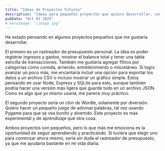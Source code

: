 ```yaml
---
title: "Ideas de Proyectos Futuros"
description: "Ideas para pequeños proyectos que quiero desarrollar, como un rastreador de presupuesto y un clon de Wordle."
pubDate: "Oct 03 2025"
# heroImage: "/image.jpg"
---
```


He estado pensando en algunos proyectos pequeños que me gustaría desarrollar.

El primero es un rastreador de presupuesto personal. La idea es poder registrar ingresos y gastos, mostrar el balance total y tener una tabla sencilla de transacciones. También me gustaría agregar filtros por categorías como comida, arriendo, entretenimiento o misceláneo. Si logro avanzar un poco más, me encantaría incluir una opción para exportar los datos a un archivo CSV o incluso mostrar un gráfico simple. Estoy pensando en usar Node, Express y SQLite para esto, aunque también podría hacer una versión más ligera que guarde todo en un archivo JSON. Como es algo que yo mismo usaría, me parece muy práctico.

El segundo proyecto sería un clon de Wordle, solamente por diversión. Quiero hacer un pequeño juego de adivinar palabras, tal vez usando Pygame para que se vea bonito y divertido. Este proyecto es más experimental y de aprendizaje que otra cosa.

Ambos proyectos son pequeños, pero lo que más me emociona es la oportunidad de seguir aprendiendo y practicando. Si tuviera que elegir uno para comenzar ahora mismo, sería sin duda el rastreador de presupuesto, ya que me ayudaría bastante en mi vida diaria.
